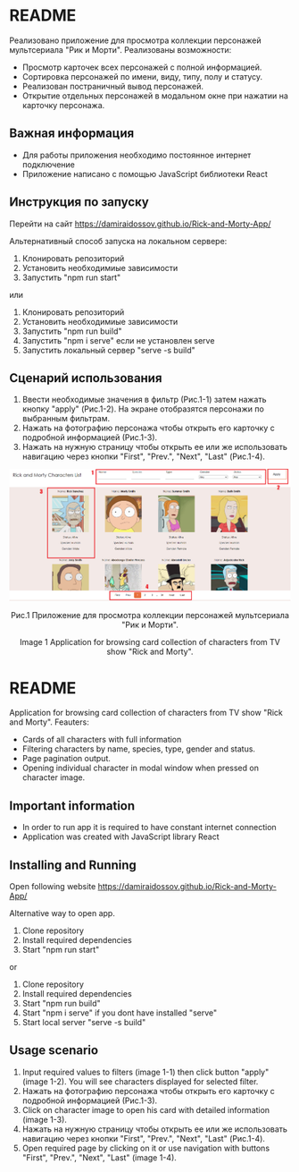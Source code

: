 # README
Реализовано приложение для просмотра коллекции персонажей мультсериала "Рик и Морти". Реализованы возможности: 
- Просмотр карточек всех персонажей с полной информацией.
- Сортировка персонажей по имени, виду, типу, полу и статусу.
- Реализован постраничный вывод персонажей.
- Открытие отдельных персонажей в модальном окне при нажатии на карточку персонажа.

## Важная информация
- Для работы приложения необходимо постоянное интернет подключение
- Приложение написано с помощью JavaScript библиотеки React

## Инструкция по запуску
Перейти на сайт 
https://damiraidossov.github.io/Rick-and-Morty-App/ 

Альтернативный способ запуска на локальном сервере:
1. Клонировать репозиторий
2. Установить необходимиые зависимости
3. Запустить "npm run start"

или

1. Клонировать репозиторий
2. Установить необходимиые зависимости
3. Запустить "npm run build"  
4. Запустить "npm i serve" если не установлен serve
5. Запустить локальный сервер "serve -s build"

## Сценарий использования
1. Ввести необходимые значения в фильтр (Рис.1-1) затем нажать кнопку "apply" (Рис.1-2). На экране отобразятся персонажи по выбранным фильтрам.
2. Нажать на фотографию персонажа чтобы открыть его карточку с подробной информацией (Рис.1-3).
3. Нажать на нужную страницу чтобы открыть ее или же использовать навигацию через кнопки "First", "Prev.", "Next", "Last" (Рис.1-4).
<p align="center"><img src="https://github.com/DamirAidossov/Rick-and-Morty-App/blob/master/src/ram.png" width="750"></p>
<p align="center">Рис.1 Приложение для просмотра коллекции персонажей мультсериала "Рик и Морти".</p>
<p align="center">Image 1 Application for browsing card collection of characters from TV show "Rick and Morty".</p>

# README
Application for browsing card collection of characters from TV show "Rick and Morty". Feauters:  
- Cards of all characters with full information
- Filtering characters by name, species, type, gender and status.
- Page pagination output.
- Opening individual character in modal window when pressed on character image.

## Important information
- In order to run app it is required to have constant internet connection
- Application was created with JavaScript library React

## Installing and Running
Open following website
https://damiraidossov.github.io/Rick-and-Morty-App/ 

Alternative way to open app.
1. Clone repository
2. Install required dependencies
3. Start "npm run start"

or

1. Clone repository
2. Install required dependencies
3. Start "npm run build"
4. Start "npm i serve" if you dont have installed "serve"
5. Start local server "serve -s build"

## Usage scenario
1. Input required values to filters (image 1-1) then click button "apply" (image 1-2). You will see characters displayed for selected filter.
2. Нажать на фотографию персонажа чтобы открыть его карточку с подробной информацией (Рис.1-3).
3. Click on character image to open his card with detailed information (image 1-3).
4. Нажать на нужную страницу чтобы открыть ее или же использовать навигацию через кнопки "First", "Prev.", "Next", "Last" (Рис.1-4).
5. Open required page by clicking on it or use navigation with buttons "First", "Prev.", "Next", "Last" (image 1-4).
